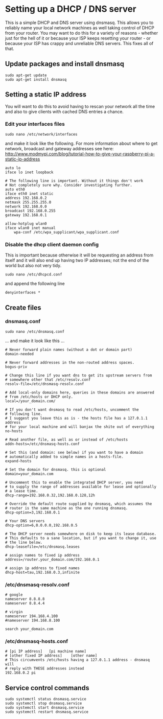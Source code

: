 # Setting up a DHCP / DNS server
This is a simple DHCP and DNS server using dnsmasq. This allows you to reliably name your
local network machines as well taking control of DHCP from your router. You may want to do
this for a variety of reasons - whether just for the hell of it or because your ISP keeps
resetting your router - or because your ISP has crappy and unreliable DNS servers. This
fixes all of that.

## Update packages and install dnsmasq
```
sudo apt-get update
sudo apt-get install dnsmasq
```

## Setting a static IP address
You will want to do this to avoid having to rescan your network all the time and also
to give clients with cached DNS entries a chance.

### Edit your interfaces files
```
sudo nano /etc/network/interfaces
```
and make it look like the following. For more information about where to get network,
broadcast and gateway addresses see here: http://www.modmypi.com/blog/tutorial-how-to-give-your-raspberry-pi-a-static-ip-address
```
auto lo
iface lo inet loopback

# The following line is important. Without it things don't work
# Not completely sure why. Consider investigating further.
auto eth0
iface eth0 inet static
address 192.168.0.2
netmask 255.255.255.0
network 192.168.0.0
broadcast 192.168.0.255
gateway 192.168.0.1

allow-hotplug wlan0
iface wlan0 inet manual
    wpa-conf /etc/wpa_supplicant/wpa_supplicant.conf
```
### Disable the dhcp client daemon config
This is important because otherwise it will be requesting an address from itself
and it will also end up having two IP addresses; not the end of the world but also
not very tidy.
```
sudo nano /etc/dhcpcd.conf 
```
and append the following line
```
denyinterfaces *
```
## Create files
### dnsmasq.conf
```
sudo nano /etc/dnsmasq.conf
```
... and make it look like this ...
```
# Never forward plain names (without a dot or domain part)
domain-needed

# Never forward addresses in the non-routed address spaces.
bogus-priv

# Change this line if you want dns to get its upstream servers from
# somewhere other that /etc/resolv.conf
resolv-file=/etc/dnsmasq-resolv.conf

# Add local-only domains here, queries in these domains are answered
# from /etc/hosts or DHCP only.
local=/your_domain.com/

# If you don't want dnsmasq to read /etc/hosts, uncomment the
# following line.
# I suggest you leave this as is - the hosts file has a 127.0.1.1 address
# for your local machine and will banjax the shite out of everything
no-hosts

# Read another file, as well as or instead of /etc/hosts
addn-hosts=/etc/dnsmasq-hosts.conf

# Set this (and domain: see below) if you want to have a domain
# automatically added to simple names in a hosts-file.
expand-hosts

# Set the domain for dnsmasq. this is optional
domain=your_domain.com

# Uncomment this to enable the integrated DHCP server, you need
# to supply the range of addresses available for lease and optionally
# a lease time.
dhcp-range=192.168.0.32,192.168.0.128,12h

# Override the default route supplied by dnsmasq, which assumes the
# router is the same machine as the one running dnsmasq.
dhcp-option=3,192.168.0.1

# Your DNS servers
dhcp-option=6,0.0.0.0,192.168.0.5

# The DHCP server needs somewhere on disk to keep its lease database.
# This defaults to a sane location, but if you want to change it, use
# the line below.
dhcp-leasefile=/etc/dnsmasq.leases

# assign names to fixed ip address
address=/router.your_domain.com/192.168.0.1

# assign ip address to fixed names
dhcp-host=tau,192.168.0.3,infinite
``` 
### /etc/dnsmasq-resolv.conf
```
# google
nameserver 8.8.8.8
nameserver 8.8.4.4

# virgin
nameserver 194.168.4.100
#nameserver 194.168.8.100

search your_domain.com
```
### /etc/dnsmasq-hosts.conf
```
# [pi IP address]   [pi machine name]
# [other fixed IP address]    [other name]
# This circumvents /etc/hosts having a 127.0.1.1 address - dnsmasq will
# reply with THESE addresses instead
192.168.0.2	pi
```
## Service control commands
```
sudo systemctl status dnsmasq.service
sudo systemctl stop dnsmasq.service
sudo systemctl start dnsmasq.service
sudo systemctl restart dnsmasq.service
```
